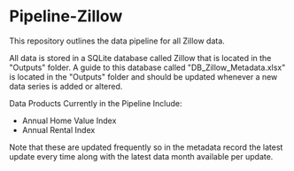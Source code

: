 # Pipeline-Zillow
This repository outlines the data pipeline for all Zillow data.  

All data is stored in a SQLite database called Zillow that is located in the "Outputs" folder. A guide to this database called "DB_Zillow_Metadata.xlsx" is located in the "Outputs" folder and should be updated whenever a new data series is added or altered.  

Data Products Currently in the Pipeline Include:  
+ Annual Home Value Index   
+ Annual Rental Index  

Note that these are updated frequently so in the metadata record the latest update every time along with the latest data month available per update.